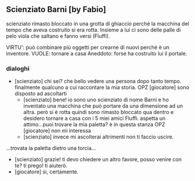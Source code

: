 ## Scienziato Barni [by Fabio]
scienziato rimasto bloccato in una grotta di ghiaccio perché la macchina del tempo che aveva costruito si era rotta. Insieme a lui ci sono delle palle di pelo viola che saltano e fanno versi (Fluffi).

VIRTU': può combinare più oggetti per crearne di nuovi perché è un inventore.
VUOLE: tornare a casa
Aneddoto: forse ha costruito lui il portale.

### dialoghi
- [scienziato] chi sei? che bello vedere una persona dopo tanto tempo. finalmente qualcuno a cui raccontare la mia storia.
OPZ [giocatore] sono disposto ad ascoltarti
    - [scienziato] bene! io sono uno scienziato di nome Barni e ho inventato una macchina che può portare da una dimensione ad un altra. però si è rotta quindi sono rimasto bloccato qua dentro e desidero tornare a casa con i 5 miei amici Fluffi. aspetta un attimo...puoi trovare la mia paletta? è in questa stanza
OPZ [giocatore] non mi interessa
    - [scienziato] invece mi ascolterai altrimenti non ti faccio uscire.

...trovata la paletta dietro una torcia...

- [scienziato] grazie! ti devo chiedere un altro favore, posso venire con te? ti prego! ti aiuterò.
- [giocatore] si, certamente.
